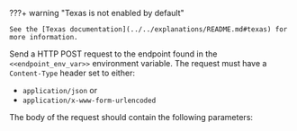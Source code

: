 ???+ warning "Texas is not enabled by default"

    See the [Texas documentation](../../explanations/README.md#texas) for more information.

Send a HTTP POST request to the endpoint found in the `<<endpoint_env_var>>` environment variable.
The request must have a `Content-Type` header set to either:

- `application/json` or
- `application/x-www-form-urlencoded`

The body of the request should contain the following parameters:
